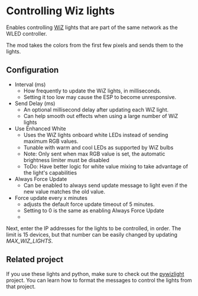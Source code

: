 # Controlling Wiz lights

Enables controlling [WiZ](https://www.wizconnected.com/en/consumer/) lights that are part of the same network as the WLED controller.

The mod takes the colors from the first few pixels and sends them to the lights.

## Configuration

- Interval (ms)
    - How frequently to update the WiZ lights, in milliseconds.
    - Setting it too low may cause the ESP to become unresponsive.
- Send Delay (ms)
    - An optional millisecond delay after updating each WiZ light. 
    - Can help smooth out effects when using a large number of WiZ lights
- Use Enhanced White
    - Uses the WiZ lights onboard white LEDs instead of sending maximum RGB values.
    - Tunable with warm and cool LEDs as supported by WiZ bulbs
    - Note: Only sent when max RGB value is set, the automatic brightness limiter must be disabled
    - ToDo: Have better logic for white value mixing to take advantage of the light's capabilities
- Always Force Update
    - Can be enabled to always send update message to light even if the new value matches the old value.
- Force update every x minutes
    - adjusts the default force update timeout of 5 minutes.
    - Setting to 0 is the same as enabling Always Force Update
    - 
Next, enter the IP addresses for the lights to be controlled, in order. The limit is 15 devices, but that number
can be easily changed by updating _MAX_WIZ_LIGHTS_.




## Related project

If you use these lights and python, make sure to check out the [pywizlight](https://github.com/sbidy/pywizlight) project. You can learn how to
format the messages to control the lights from that project.
